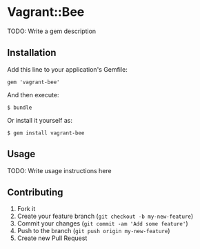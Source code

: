 # Vagrant::Bee

TODO: Write a gem description

## Installation

Add this line to your application's Gemfile:

    gem 'vagrant-bee'

And then execute:

    $ bundle

Or install it yourself as:

    $ gem install vagrant-bee

## Usage

TODO: Write usage instructions here

## Contributing

1. Fork it
2. Create your feature branch (`git checkout -b my-new-feature`)
3. Commit your changes (`git commit -am 'Add some feature'`)
4. Push to the branch (`git push origin my-new-feature`)
5. Create new Pull Request
